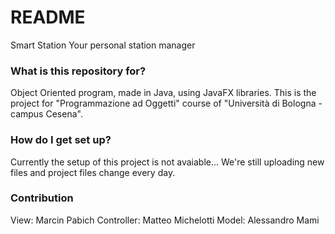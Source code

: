 # README #

Smart Station
Your personal station manager

### What is this repository for? ###

Object Oriented program, made in Java, using JavaFX libraries.
This is the project for "Programmazione ad Oggetti" course of "Università di Bologna - campus Cesena".

### How do I get set up? ###

Currently the setup of this project is not avaiable... We're still uploading new files and project files change every day.

### Contribution ###

View: Marcin Pabich
Controller: Matteo Michelotti
Model: Alessandro Mami